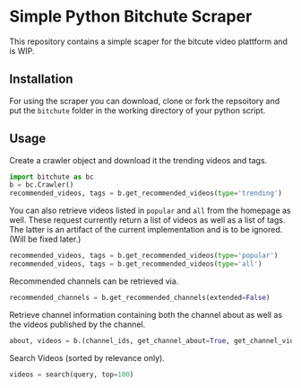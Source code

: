 # Simple Python Bitchute Scraper

This repository contains a simple scaper for the bitcute video plattform and is WIP.


## Installation

For using the scraper you can download, clone or fork the repsoitory and put the ```bitchute``` folder in the working directory of your python script.

## Usage

Create a crawler object and download it the trending videos and tags.

```Python
import bitchute as bc
b = bc.Crawler()        
recommended_videos, tags = b.get_recommended_videos(type='trending')
```

You can also retrieve videos listed in ```popular``` and ```all``` from the homepage as well. These request currently return a list of videos as well as a list of tags. The latter is an artifact of the current implementation and is to be ignored. (Will be fixed later.)

```Python
recommended_videos, tags = b.get_recommended_videos(type='popular')
recommended_videos, tags = b.get_recommended_videos(type='all')
```

Recommended channels can be retrieved via.

```Python
recommended_channels = b.get_recommended_channels(extended=False)
```

Retrieve channel information containing both the channel about as well as the videos published by the channel.

```Python
about, videos = b.(channel_ids, get_channel_about=True, get_channel_videos=True)
```

Search Videos (sorted by relevance only).

```Python
videos = search(query, top=100)
```